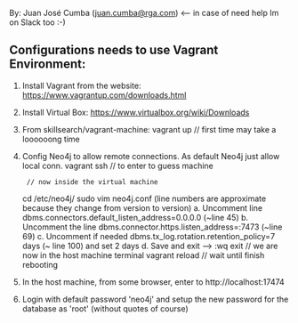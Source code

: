 By: Juan José Cumba (juan.cumba@rga.com) <-- in case of need help
	Im on Slack too :-)


Configurations needs to use Vagrant Environment:
------------------------------------------------

1. Install Vagrant from the website:
	https://www.vagrantup.com/downloads.html

2. Install Virtual Box:
	https://www.virtualbox.org/wiki/Downloads

3. From skillsearch/vagrant-machine:
	vagrant up
		// first time may take a loooooong time

4. Config Neo4j to allow remote connections. As default Neo4j just allow local conn.
	vagrant ssh
		// to enter to guess machine

		// now inside the virtual machine
	cd /etc/neo4j/
	sudo vim neo4j.conf (line numbers are approximate because they change from version to version)
		a. Uncomment line dbms.connectors.default_listen_address=0.0.0.0 (~line 45)
		b. Uncomment the line dbms.connector.https.listen_address=:7473 (~line 69)
		c. Uncomment if needed dbms.tx_log.rotation.retention_policy=7 days (~ line 100) and set 2 days
		d. Save and exit --> :wq
	exit
		// we are now in the host machine terminal
	vagrant reload
		// wait until finish rebooting

5. In the host machine, from some browser, enter to http://localhost:17474

6. Login with default password 'neo4j' and setup the new password for the database as 'root' (without quotes of course)

